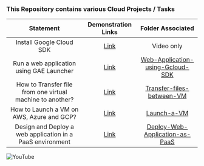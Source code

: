 ### This Repository contains various Cloud Projects / Tasks 

|                         Statement                         |          Demonstration Links         | Folder Associated |
|:---------------------------------------------------------:|:------------------------------------:|:-----------------:|
|                  Install Google Cloud SDK                 | [Link](https://youtu.be/7UtLfGnmh1U) |     Video only    |
| Run a web application using GAE Launcher                  | [Link](https://youtu.be/KrN7yg2Kqxo) |        [Web-Application-using-Gcloud-SDK](https://github.com/suyash-more/Cloud-Computing-Projects/tree/master/Web-Application-using-Gcloud-SDK)       |
| How to Transfer file from one virtual machine to another? | [Link](https://youtu.be/0MaS0nZCTZc) |        [Transfer-files-between-VM](https://github.com/suyash-more/Cloud-Computing-Projects/tree/master/Transfer-files-between-VM)       |
| How to Launch a VM on AWS, Azure and GCP?                 | [Link](https://youtu.be/i-Od-CELQoI) |        [Launch-a-VM](https://github.com/suyash-more/Cloud-Computing-Projects/tree/master/Launch-a-VM)       |
| Design and Deploy a web application in a PaaS environment | [Link](https://youtu.be/12Thoc5MsF8) |        [Deploy-Web-Application-as-PaaS](https://github.com/suyash-more/Cloud-Computing-Projects/tree/master/Deploy-Web-Application-as-PaaS)       |


![YouTube](https://img.shields.io/badge/Gloud_Genix-%23FF0000.svg?style=for-the-badge&logo=YouTube&logoColor=white)